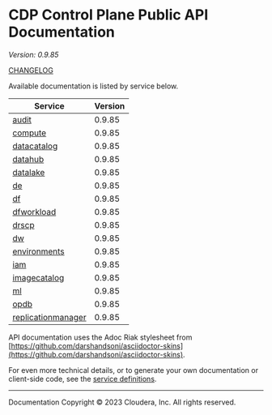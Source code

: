 # CDP Control Plane Public API Documentation

*Version: 0.9.85*

[CHANGELOG](CHANGELOG.md)

Available documentation is listed by service below.

| Service | Version |
| --- | --- |
| [audit](./audit/index.html) | 0.9.85 |
| [compute](./compute/index.html) | 0.9.85 |
| [datacatalog](./datacatalog/index.html) | 0.9.85 |
| [datahub](./datahub/index.html) | 0.9.85 |
| [datalake](./datalake/index.html) | 0.9.85 |
| [de](./de/index.html) | 0.9.85 |
| [df](./df/index.html) | 0.9.85 |
| [dfworkload](./dfworkload/index.html) | 0.9.85 |
| [drscp](./drscp/index.html) | 0.9.85 |
| [dw](./dw/index.html) | 0.9.85 |
| [environments](./environments/index.html) | 0.9.85 |
| [iam](./iam/index.html) | 0.9.85 |
| [imagecatalog](./imagecatalog/index.html) | 0.9.85 |
| [ml](./ml/index.html) | 0.9.85 |
| [opdb](./opdb/index.html) | 0.9.85 |
| [replicationmanager](./replicationmanager/index.html) | 0.9.85 |

API documentation uses the Adoc Riak stylesheet from
[https://github.com/darshandsoni/asciidoctor-skins](https://github.com/darshandsoni/asciidoctor-skins).

For even more technical details, or to generate your own documentation or client-side code, see the
[service definitions](swagger/).

----

Documentation Copyright © 2023 Cloudera, Inc. All rights reserved.

